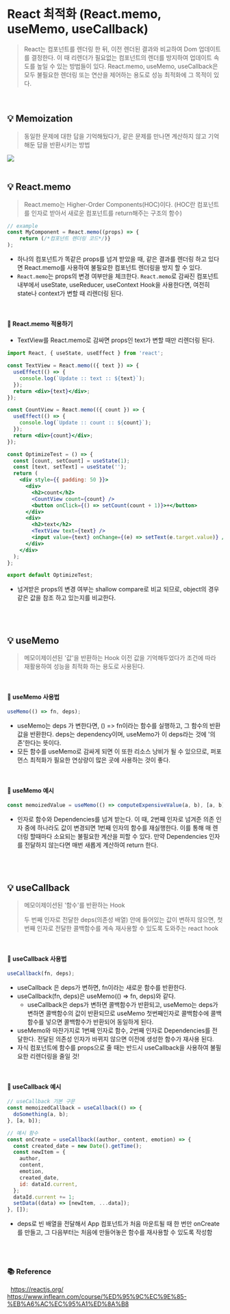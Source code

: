# React 최적화 (React.memo, useMemo, useCallback)

> React는 컴포넌트를 렌더링 한 뒤, 이전 렌더된 결과와 비교하여 Dom 업데이트를 결정한다. 이 때 리렌더가 필요없는 컴포넌트의 렌더를 방지하여 업데이트 속도를 높일 수 있는 방법들이 있다.
> React.memo, useMemo, useCallback은 모두 불필요한 렌더링 또는 연산을 제어하는 용도로 성능 최적화에 그 목적이 있다.

<br>

## 💡 Memoization

> 동일한 문제에 대한 답을 기억해뒀다가, 같은 문제를 만나면 계산하지 않고 기억해둔 답을 반환시키는 방법

<img src="https://user-images.githubusercontent.com/66936285/203700996-9ede3ba8-b091-4ca6-8006-414f746410c8.png">

<br>
<br>

## 💡 React.memo

> React.memo는 Higher-Order Components(HOC)이다.
> (HOC란 컴포넌트를 인자로 받아서 새로운 컴포넌트를 return해주는 구조의 함수)

```jsx
// example
const MyComponent = React.memo((props) => {
	return (/*컴포넌트 렌더링 코드*/)}
);
```

- 하나의 컴포넌트가 똑같은 props를 넘겨 받았을 때, 같은 결과를 렌더링 하고 있다면 React.memo를 사용하여 불필요한 컴포넌트 렌더링을 방지 할 수 있다.
- `React.memo`는 props의 변경 여부만을 체크한다. `React.memo`로 감싸진 컴포넌트 내부에서 useState, useReducer, useContext Hook을 사용한다면, 여전히 state나 context가 변할 때 리렌더링 된다.

<br>

#### 🔖 React.memo 적용하기

- TextView를 React.memo로 감싸면 props인 text가 변할 때만 리렌더링 된다.

```jsx
import React, { useState, useEffect } from 'react';

const TextView = React.memo(({ text }) => {
  useEffect(() => {
    console.log(`Update :: text :: ${text}`);
  });
  return <div>{text}</div>;
});

const CountView = React.memo(({ count }) => {
  useEffect(() => {
    console.log(`Update :: count :: ${count}`);
  });
  return <div>{count}</div>;
});

const OptimizeTest = () => {
  const [count, setCount] = useState(1);
  const [text, setText] = useState('');
  return (
    <div style={{ padding: 50 }}>
      <div>
        <h2>count</h2>
        <CountView count={count} />
        <button onClick={() => setCount(count + 1)}>+</button>
      </div>
      <div>
        <h2>text</h2>
        <TextView text={text} />
        <input value={text} onChange={(e) => setText(e.target.value)} />
      </div>
    </div>
  );
};

export default OptimizeTest;
```

- 넘겨받은 props의 변경 여부는 shallow compare로 비교 되므로, object의 경우 같은 값을 참조 하고 있는지를 비교한다.

<br>
<br>

## 💡 useMemo

> 메모이제이션된 '값'을 반환하는 Hook
> 이전 값을 기억해두었다가 조건에 따라 재활용하여 성능을 최적화 하는 용도로 사용된다.

<br>

#### 🔖 useMemo 사용법

```jsx
useMemo(() => fn, deps);
```

- useMemo는 deps 가 변한다면, () => fn이라는 함수를 실행하고, 그 함수의 반환 값을 반환한다. deps는 dependency이며, useMemo가 이 deps라는 것에 '의존'한다는 뜻이다.
- 모든 함수를 useMemo로 감싸게 되면 이 또한 리소스 낭비가 될 수 있으므로, 퍼포먼스 최적화가 필요한 연상량이 많은 곳에 사용하는 것이 좋다.

<br>

#### 🔖 useMemo 예시

```jsx
const memoizedValue = useMemo(() => computeExpensiveValue(a, b), [a, b]);
```

- 인자로 함수와 Dependencies를 넘겨 받는다. 이 때, 2번째 인자로 넘겨준 의존 인자 중에 하나라도 값이 변경되면 1번째 인자의 함수를 재실행한다. 이를 통해 매 렌더링 할때마다 소요되는 불필요한 계산을 피할 수 있다. 만약 Dependencies 인자를 전달하지 않는다면 매번 새롭게 계산하여 return 한다.

<br>
<br>

## 💡 useCallback

> 메모이제이션된 '함수'를 반환하는 Hook
>
> 두 번째 인자로 전달한 deps(의존성 배열) 안에 들어있는 값이 변하지 않으면, 첫 번째 인자로 전달한 콜백함수를 계속 재사용할 수 있도록 도와주는 react hook

<br>

#### 🔖 useCallback 사용법

```jsx
useCallback(fn, deps);
```

- useCallback 은 deps가 변하면, fn이라는 새로운 함수를 반환한다.
- useCallback(fn, deps)은 useMemo(() => fn, deps)와 같다.
  - useCallback은 deps가 변하면 콜백함수가 반환되고,
    useMemo는 deps가 변하면 콜백함수의 값이 반환되므로 useMemo 첫번째인자로 콜백함수에 콜백함수를 넣으면 콜백함수가 반환되어 동일하게 된다.
- useMemo와 마찬가지로 1번째 인자로 함수, 2번째 인자로 Dependencies를 전달한다.
  전달된 의존성 인자가 바뀌지 않으면 이전에 생성한 함수가 재사용 된다.
- 자식 컴포넌트에 함수를 props으로 줄 때는 반드시 useCallback을 사용하여 불필요한 리렌더링을 줄일 것!

<br>

#### 🔖 useCallback 예시

```jsx
// useCallback 기본 구문
const memoizedCallback = useCallback(() => {
  doSomething(a, b);
}, [a, b]);

// 예시 함수
const onCreate = useCallback((author, content, emotion) => {
  const created_date = new Date().getTime();
  const newItem = {
    author,
    content,
    emotion,
    created_date,
    id: dataId.current,
  };
  dataId.current += 1;
  setData((data) => [newItem, ...data]);
}, []);
```

- deps로 빈 배열을 전달해서 App 컴포넌트가 처음 마운트될 때 한 번만 onCreate를 만들고, 그 다음부터는 처음에 만들어놓은 함수를 재사용할 수 있도록 작성함

<br>
<br>

### 📚 Reference

&nbsp; https://reactjs.org/
&nbsp; https://www.inflearn.com/course/%ED%95%9C%EC%9E%85-%EB%A6%AC%EC%95%A1%ED%8A%B8

<br>
<br>
